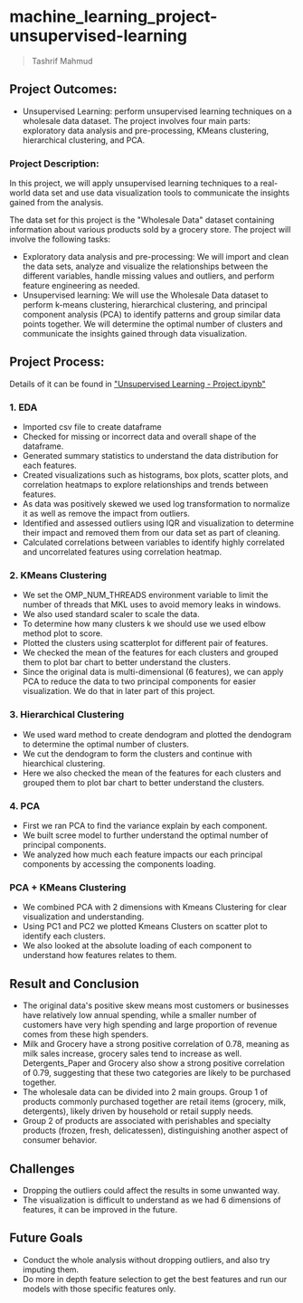 # machine_learning_project-unsupervised-learning
> Tashrif Mahmud

## Project Outcomes:
- Unsupervised Learning: perform unsupervised learning techniques on a wholesale data dataset. The project involves four main parts: exploratory data analysis and pre-processing, KMeans clustering, hierarchical clustering, and PCA.

### Project Description:
In this project, we will apply unsupervised learning techniques to a real-world data set and use data visualization tools to communicate the insights gained from the analysis.

The data set for this project is the "Wholesale Data" dataset containing information about various products sold by a grocery store.
The project will involve the following tasks:

-	Exploratory data analysis and pre-processing: We will import and clean the data sets, analyze and visualize the relationships between the different variables, handle missing values and outliers, and perform feature engineering as needed.
-	Unsupervised learning: We will use the Wholesale Data dataset to perform k-means clustering, hierarchical clustering, and principal component analysis (PCA) to identify patterns and group similar data points together. We will determine the optimal number of clusters and communicate the insights gained through data visualization.

## Project Process:
Details of it can be found in ["Unsupervised Learning - Project.ipynb"]()

### 1. EDA
* Imported csv file to create dataframe
* Checked for missing or incorrect data and overall shape of the dataframe.
* Generated summary statistics to understand the data distribution for each features.
* Created visualizations such as histograms, box plots, scatter plots, and correlation heatmaps to explore relationships and trends between features.
* As data was positively skewed we used log transformation to normalize it as well as remove the impact from outliers.
* Identified and assessed outliers using IQR and visualization to determine their impact and removed them from our data set as part of cleaning.
* Calculated correlations between variables to identify highly correlated and uncorrelated features using correlation heatmap.

### 2. KMeans Clustering
* We set the OMP_NUM_THREADS environment variable to limit the number of threads that MKL uses to avoid memory leaks in windows.
* We also used standard scaler to scale the data.
* To determine how many clusters k we should use we used elbow method plot to score.
* Plotted the clusters using scatterplot for different pair of features.
* We checked the mean of the features for each clusters and grouped them to plot bar chart to better understand the clusters.
* Since the original data is multi-dimensional (6 features), we can apply PCA to reduce the data to two principal components for easier visualization. We do that in later part of this project.

### 3. Hierarchical Clustering
* We used ward method to create dendogram and plotted the dendogram to determine the optimal number of clusters.
* We cut the dendogram to form the clusters and continue with hiearchical clustering.
* Here we also checked the mean of the features for each clusters and grouped them to plot bar chart to better understand the clusters.

### 4. PCA
* First we ran PCA to find the variance explain by each component.
* We built scree model to further understand the optimal number of principal components.
* We analyzed how much each feature impacts our each principal components by accessing the components loading.

### PCA + KMeans Clustering
* We combined PCA with 2 dimensions with Kmeans Clustering for clear visualization and understanding.
* Using PC1 and PC2 we plotted Kmeans Clusters on scatter plot to identify each clusters.
* We also looked at the absolute loading of each component to understand how features relates to them.

## Result and Conclusion
* The original data's positive skew means most customers or businesses have relatively low annual spending, while a smaller number of customers have very high spending and large proportion of revenue comes from these high spenders. 
* Milk and Grocery have a strong positive correlation of 0.78, meaning as milk sales increase, grocery sales tend to increase as well. Detergents_Paper and Grocery also show a strong positive correlation of 0.79, suggesting that these two categories are likely to be purchased together.
* The wholesale data can be divided into 2 main groups. Group 1 of products commonly purchased together are retail items (grocery, milk, detergents), likely driven by household or retail supply needs.
* Group 2 of products are associated with perishables and specialty products (frozen, fresh, delicatessen), distinguishing another aspect of consumer behavior.

## Challenges
* Dropping the outliers could affect the results in some unwanted way.
* The visualization is difficult to understand as we had 6 dimensions of features, it can be improved in the future.

## Future Goals
* Conduct the whole analysis without dropping outliers, and also try imputing them.
* Do more in depth feature selection to get the best features and run our models with those specific features only.


